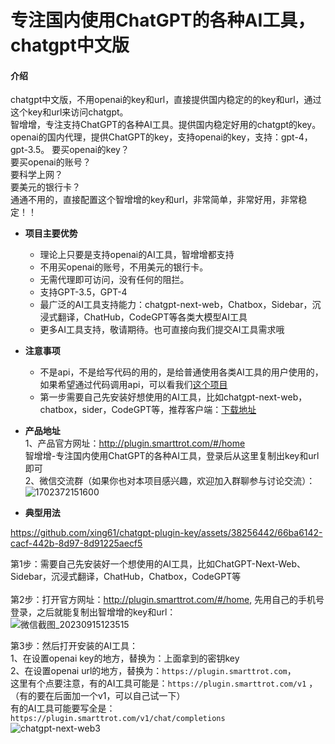 # 专注国内使用ChatGPT的各种AI工具，chatgpt中文版

#### 介绍
chatgpt中文版，不用openai的key和url，直接提供国内稳定的的key和url，通过这个key和url来访问chatgpt。<br>
智增增，专注支持ChatGPT的各种AI工具。提供国内稳定好用的chatgpt的key。openai的国内代理，提供ChatGPT的key，支持openai的key，支持：gpt-4，gpt-3.5。
要买openai的key？<br>
要买openai的账号？   <br>
要科学上网？  <br>
要美元的银行卡？<br>
通通不用的，直接配置这个智增增的key和url，非常简单，非常好用，非常稳定！！<br>

- **项目主要优势**  
  * 理论上只要是支持openai的AI工具，智增增都支持
  * 不用买openai的账号，不用美元的银行卡。 
  * 无需代理即可访问，没有任何的阻拦。  
  * 支持GPT-3.5，GPT-4    
  * 最广泛的AI工具支持能力：chatgpt-next-web，Chatbox，Sidebar，沉浸式翻译，ChatHub，CodeGPT等各类大模型AI工具  
  * 更多AI工具支持，敬请期待。也可直接向我们提交AI工具需求哦  

- **注意事项**  
  * 不是api，不是给写代码的用的，是给普通使用各类AI工具的用户使用的，如果希望通过代码调用api，可以看我们[这个项目](https://github.com/xing61/xiaoyi-robot)
  * 第一步需要自己先安装好想使用的AI工具，比如chatgpt-next-web，chatbox，sider，CodeGPT等，推荐客户端：[下载地址](https://gitee.com/smarttrot/zzz-files/tree/master/chat-next-web)
   
- **产品地址**   
1、产品官方网址：http://plugin.smarttrot.com/#/home     <br>
智增增-专注国内使用ChatGPT的各种AI工具，登录后从这里复制出key和url即可 <br>
2、微信交流群（如果你也对本项目感兴趣，欢迎加入群聊参与讨论交流）：<br>
![1702372151600](https://github.com/xing61/chatgpt-plugin-key/assets/38256442/82a32fe9-b758-45a7-b049-4a880475d320)      
 
- **典型用法**

https://github.com/xing61/chatgpt-plugin-key/assets/38256442/66ba6142-cacf-442b-8d97-8d91225aecf5

第1步：需要自己先安装好一个想使用的AI工具，比如ChatGPT-Next-Web、Sidebar，沉浸式翻译，ChatHub，Chatbox，CodeGPT等 <br><br>
第2步：打开官方网址：http://plugin.smarttrot.com/#/home, 先用自己的手机号登录，之后就能复制出智增增的key和url：     <br>
![微信截图_20230915123515](https://github.com/xing61/chatgpt-plugin-key/assets/38256442/62bbbe95-ed52-42e8-afbd-9bc5965fad3f)    

第3步：然后打开安装的AI工具：<br>
1、在设置openai key的地方，替换为：上面拿到的密钥key <br>
2、在设置openai url的地方，替换为：`https://plugin.smarttrot.com`，<br>
这里有个点要注意，有的AI工具可能是：`https://plugin.smarttrot.com/v1` ，（有的要在后面加一个v1，可以自己试一下）<br>
有的AI工具可能要写全是：`https://plugin.smarttrot.com/v1/chat/completions` <br>
![chatgpt-next-web3](https://github.com/xing61/chatgpt-plugin-key/assets/38256442/d4cf379a-cbb6-4cfa-b460-cee62ff71ab5)


